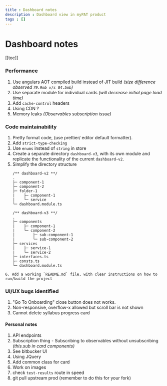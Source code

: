 ```yaml
---
title : Dashboard notes
description : Dashboard view in myPAT product
tags : []
---
```


# Dashboard notes

[[toc]]

<!-- 
### Problems that can be solved
1. Collect metrics, usage data and raise events from google analytics on UI
3.  Tests are only truthy
4.  Can't do anything about rest of the code.
5.  **Using JQuery** - Used in components beyond the scope of `dashboard`. 
6.  -->

### Performance
   1. Use angulars AOT compiled build instead of JIT build _(size difference observed `79.9mb v/s 84.5mb`)_
   2. Use separate module for individual cards _(will decrease initial page load time)_
   3. Add `cache-control` headers <Badge text="server-side" type="warn"/>
   4. Using CDN ? <Badge text="server-side" type="warn"/>
   5. Memory leaks _(Observables subscription issue)_
### Code maintainability
   1. Pretty format code, (use prettier/ editor default formatter).
   2. Add `strict-type-checking`
   3. Use `enums` instead of `string` in store
   4. Create a separate directory `dashboard-v3`, with its own module and replicate the functionality of the current `dashboard-v2`.
   5. Simplify the directory structure
        ```
        /** dashboard-v2 **/
        .
        ├─ component-1
        ├─ component-2
        ├─ folder-1
        |    ├─ component-1
        |    └─ service
        └─ dashboard.module.ts
        ```
        ```
        /** dashboard-v3 **/
        .
        ├─ components
        |    ├─ component-1
        |    └─ component-2
        |        ├─ sub-component-1
        |        └─ sub-component-2
        ├─ services
        |    ├─ service-1
        |    └─ service-2
        ├─ interfaces.ts
        ├─ consts.ts
        └─ dashboard.module.ts
        ```
    6. Add a working `README.md` file, with clear instructions on how to run/build the project
### UI/UX bugs identified
   1. "Go To Onboarding" close button does not works.
   2. Non-responsive, overflow-x allowed but scroll bar is not shown
   3. Cannot delete syllabus progress card




#### Personal notes
1. API endpoints
2. Subscription thing - Subscribing to observables without unsubscribing _(this.sub in card components)_
3. See bitbucker UI
4. Using JQuery
5. Add common class for card
6. Work on images
7. check `test-results` route in speed
8. git pull upstream prod (remember to do this for your fork)